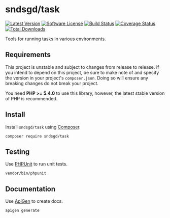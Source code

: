 # sndsgd/task

[![Latest Version](https://img.shields.io/github/release/sndsgd/sndsgd-task.svg?style=flat-square)](https://github.com/sndsgd/sndsgd-task/releases)
[![Software License](https://img.shields.io/badge/license-MIT-brightgreen.svg?style=flat-square)](https://github.com/sndsgd/sndsgd-task/LICENSE)
[![Build Status](https://img.shields.io/travis/sndsgd/sndsgd-task/master.svg?style=flat-square)](https://travis-ci.org/sndsgd/sndsgd-task)
[![Coverage Status](https://img.shields.io/coveralls/sndsgd/sndsgd-task.svg?style=flat-square)](https://coveralls.io/r/sndsgd/sndsgd-task?branch=master)
[![Total Downloads](https://img.shields.io/packagist/dt/sndsgd/task.svg?style=flat-square)](https://packagist.org/packages/sndsgd/task)

Tools for running tasks in various environments.


## Requirements

This project is unstable and subject to changes from release to release. If you intend to depend on this project, be sure to make note of and specify the version in your project's `composer.json`. Doing so will ensure any breaking changes do not break your project.

You need **PHP >= 5.4.0** to use this library, however, the latest stable version of PHP is recommended.


## Install

Install `sndsgd/task` using [Composer](https://getcomposer.org/).

```
composer require sndsgd/task
```


## Testing

Use [PHPUnit](https://phpunit.de/) to run unit tests.

```
vendor/bin/phpunit
```


## Documentation

Use [ApiGen](http://apigen.org/) to create docs.

```
apigen generate
```
